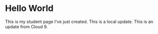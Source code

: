 # Hello World

This is my student page I've just created.
This is a local update.
This is an update from Cloud 9.